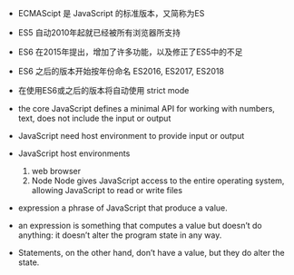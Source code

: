- ECMAScipt 是 JavaScript 的标准版本，又简称为ES
- ES5 自动2010年起就已经被所有浏览器所支持
- ES6 在2015年提出，增加了许多功能，以及修正了ES5中的不足
- ES6 之后的版本开始按年份命名 ES2016, ES2017, ES2018
- 在使用ES6或之后的版本将自动使用 strict mode
- the core JavaScript defines a minimal API for working with numbers, text, does not include the input or output
- JavaScript need host environment to provide input or output
- JavaScript host environments
  1. web browser
  2. Node
     Node gives JavaScript access to the entire operating system, allowing JavaScript to read or write files

- expression
a phrase of JavaScript that produce a value.

- an expression is something that computes a value but doesn’t do anything: it doesn’t alter the program state in any way. 
- Statements, on the other hand, don’t have a value, but they do alter the state.